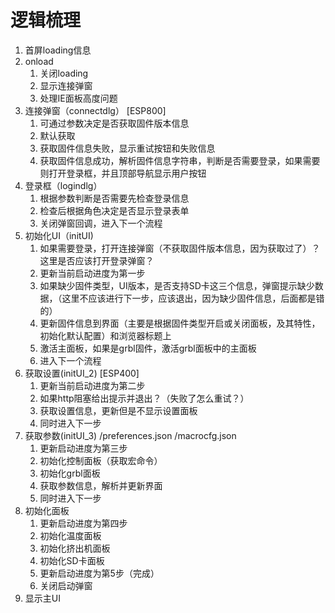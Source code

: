 # 逻辑梳理
1. 首屏loading信息
2. onload 
    1. 关闭loading
    2. 显示连接弹窗
    3. 处理IE面板高度问题
2. 连接弹窗（connectdlg） [ESP800]
    1. 可通过参数决定是否获取固件版本信息
    2. 默认获取
    3. 获取固件信息失败，显示重试按钮和失败信息
    4. 获取固件信息成功，解析固件信息字符串，判断是否需要登录，如果需要则打开登录框，并且顶部导航显示用户按钮
3. 登录框（logindlg）
    1. 根据参数判断是否需要先检查登录信息
    2. 检查后根据角色决定是否显示登录表单
    3. 关闭弹窗回调，进入下一个流程
4. 初始化UI（initUI) 
    1. 如果需要登录，打开连接弹窗（不获取固件版本信息，因为获取过了）？这里是否应该打开登录弹窗？
    2. 更新当前启动进度为第一步
    3. 如果缺少固件类型，UI版本，是否支持SD卡这三个信息，弹窗提示缺少数据，（这里不应该进行下一步，应该退出，因为缺少固件信息，后面都是错的）
    4. 更新固件信息到界面（主要是根据固件类型开启或关闭面板，及其特性，初始化默认配置）和浏览器标题上
    5. 激活主面板，如果是grbl固件，激活grbl面板中的主面板
    6. 进入下一个流程
5. 获取设置(initUI_2) [ESP400]
    1. 更新当前启动进度为第二步
    2. 如果http阻塞给出提示并退出？（失败了怎么重试？）
    3. 获取设置信息，更新但是不显示设置面板
    4. 同时进入下一步
6. 获取参数(initUI_3) /preferences.json /macrocfg.json
    1. 更新启动进度为第三步
    2. 初始化控制面板（获取宏命令）
    3. 初始化grbl面板
    4. 获取参数信息，解析并更新界面
    5. 同时进入下一步
7. 初始化面板
    1. 更新启动进度为第四步
    2. 初始化温度面板
    3. 初始化挤出机面板
    4. 初始化SD卡面板
    5. 更新启动进度为第5步（完成）
    6. 关闭启动弹窗
8. 显示主UI
